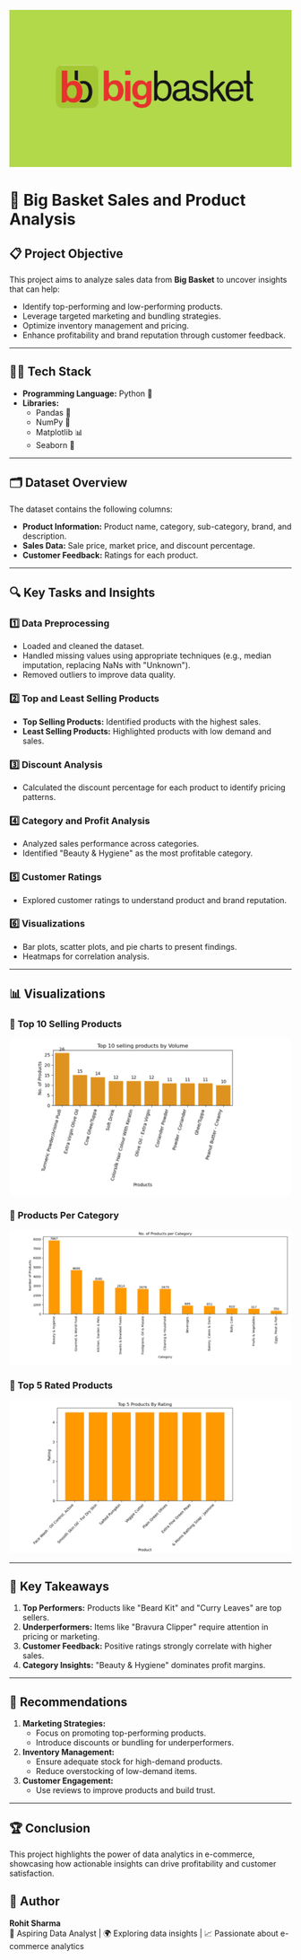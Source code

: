 ![big_basket](https://github.com/rohit6196/python-Big_Basket_analysis/blob/main/Big-basket-01.webp)

# 🛒 **Big Basket Sales and Product Analysis**

## 📋 **Project Objective**
This project aims to analyze sales data from **Big Basket** to uncover insights that can help:
- Identify top-performing and low-performing products.
- Leverage targeted marketing and bundling strategies.
- Optimize inventory management and pricing.
- Enhance profitability and brand reputation through customer feedback.

---

## 🧑‍💻 **Tech Stack**
- **Programming Language:** Python 🐍
- **Libraries:** 
  - Pandas 🐼
  - NumPy 🔢
  - Matplotlib 📊
  - Seaborn 🌈

---

## 🗂 **Dataset Overview**
The dataset contains the following columns:
- **Product Information:** Product name, category, sub-category, brand, and description.
- **Sales Data:** Sale price, market price, and discount percentage.
- **Customer Feedback:** Ratings for each product.

---

## 🔍 **Key Tasks and Insights**
### 1️⃣ **Data Preprocessing**
- Loaded and cleaned the dataset.
- Handled missing values using appropriate techniques (e.g., median imputation, replacing NaNs with "Unknown").
- Removed outliers to improve data quality.

### 2️⃣ **Top and Least Selling Products**
- **Top Selling Products:** Identified products with the highest sales.
- **Least Selling Products:** Highlighted products with low demand and sales.

### 3️⃣ **Discount Analysis**
- Calculated the discount percentage for each product to identify pricing patterns.

### 4️⃣ **Category and Profit Analysis**
- Analyzed sales performance across categories.
- Identified "Beauty & Hygiene" as the most profitable category.

### 5️⃣ **Customer Ratings**
- Explored customer ratings to understand product and brand reputation.

### 6️⃣ **Visualizations**
- Bar plots, scatter plots, and pie charts to present findings.
- Heatmaps for correlation analysis.

---

## 📊 **Visualizations**
### 🔹 **Top 10 Selling Products**
![Top 10 Selling Products](https://github.com/rohit6196/python-Big_Basket_analysis/blob/main/big%20basket%20top%2010%20sale.png)

### 🔹 **Products Per Category**
![Products Per Category](https://github.com/rohit6196/python-Big_Basket_analysis/blob/main/big%20basket%20per%20category%20.png)

### 🔹 **Top 5 Rated Products**
![Top 5 Rated Products](https://github.com/rohit6196/python-Big_Basket_analysis/blob/main/big%20basket%20products%20by%20rating%20.png)

---

## 🔑 **Key Takeaways**
1. **Top Performers:** Products like "Beard Kit" and "Curry Leaves" are top sellers.
2. **Underperformers:** Items like "Bravura Clipper" require attention in pricing or marketing.
3. **Customer Feedback:** Positive ratings strongly correlate with higher sales.
4. **Category Insights:** "Beauty & Hygiene" dominates profit margins.

---

## 📢 **Recommendations**
1. **Marketing Strategies:**
   - Focus on promoting top-performing products.
   - Introduce discounts or bundling for underperformers.
2. **Inventory Management:**
   - Ensure adequate stock for high-demand products.
   - Reduce overstocking of low-demand items.
3. **Customer Engagement:**
   - Use reviews to improve products and build trust.

---

## 🏆 **Conclusion**
This project highlights the power of data analytics in e-commerce, showcasing how actionable insights can drive profitability and customer satisfaction.



## 📝 **Author**
**Rohit Sharma**  
💼 Aspiring Data Analyst | 🌍 Exploring data insights | 📈 Passionate about e-commerce analytics  

